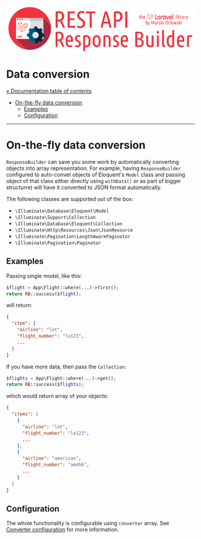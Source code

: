 ![REST API Response Builder for Laravel](../artwork/laravel-api-response-builder-logo.png)

# Data conversion #

[« Documentation table of contents](README.md)

* [On-the-fly data conversion](#on-the-fly-data-conversion)
  * [Examples](#examples)
  * [Configuration](#configuration)

---

# On-the-fly data conversion #

`ResponseBuilder` can save you some work by automatically converting objects into array
representation. For example, having `ResponseBuilder` configured to auto-convet objects of
Eloquent's `Model` class and passing object of that class either directly using `withData()` or as
part of bigger structurre) will have it converted to JSON format automatically.

The following classes are supported out of the box:

* `\Illuminate\Database\Eloquent\Model`
* `\Illuminate\Support\Collection`
* `\Illuminate\Database\Eloquent\Collection`
* `\Illuminate\Http\Resources\Json\JsonResource`
* `\Illuminate\Pagination\LengthAwarePaginator`
* `\Illuminate\Pagination\Paginator`

## Examples ##

Passing single model, like this:

```php
$flight = App\Flight::where(...)->first();
return RB::success($flight);
```

will return:

```json
{
  "item": {
    "airline": "lot",
    "flight_number": "lo123",
    ...
  }
}
```

If you have more data, then pass the `Collection`:

```php
$flights = App\Flight::where(...)->get();
return RB::success($flights);
```

which would return array of your objects:

```json
{
  "items": [
    {
      "airline": "lot",
      "flight_number": "lo123",
      ...
    },
    {
      "airline": "american",
      "flight_number": "am456",
      ...
    }
  ]
}
```

## Configuration ##

The whole functionality is configurable using `converter` array.
See [Converter configuration](config.md#converter) for more information.
